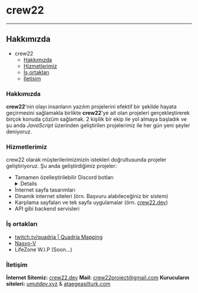 # crew22

----------------------------------------

## Hakkımızda

- crew22
  - [Hakkımızda](#hakkımızda)
  <!-- - [Aktif projelerimiz](#active-projects)
  - [Geçmiş projelerimiz](#inactive-projects) -->
  - [Hizmetlerimiz](#hizmetlerimiz)
  - [İş ortakları](#iş-ortakları)
  - [İletişim](#iletişim)

### Hakkımızda

**crew22**'nin olayı insanların yazılım projelerini efektif bir şekilde hayata geçirmesini sağlamakla birlikte **crew22**'ye ait olan projeleri gerçekleştirerek birçok konuda çözüm sağlamak. 2 kişilik bir ekip ile yol almaya başladık ve şu anda *JavaScript* üzerinden geliştirilen projelerimiz ile her gün yeni şeyler deniyoruz.

<!-- ### Aktif projelerimiz {#active-projects}

Boş

### Geçmiş projelerimiz

Boş -->

### Hizmetlerimiz
crew22 olarak müşterilerimizinizin istekleri doğrultusunda projeler geliştiriyoruz. Şu anda geliştirdiğimiz projeler:

- Tamamen özelleştirilebilir Discord botları <details>
    <ul>
      <li> Bot tarafından gönderilen mesajlar </li>
      <li> Hoşgeldin mesajı ve otomatik rol</li>
      <li> Sunucuya katılan kullanıcı için güvenlik kontrolü</li>
      <li> Log sistemi</li>
      <li> Detaylı log</li>
      <li> Küfür ve link engelleme</li>
      <li> Uyarı sistemi</li>
      <li> FiveM sunucuları için kayıt sistemi</li>
      <li> Moderasyon komutları (sustur, yasakla vb.)</li>
      <li> Seviye ve seviyeye göre rol verme (Yakında)</li>
      <li> + Özel istek üzerine özel planlanmış sistemler</li>
    </ul>
  </details>
- İnternet sayfa tasarımları
- Dinamik internet siteleri (örn. Başvuru alabileceğiniz bir sistem)
- Karşılama sayfaları ve tek sayfa uygulamalar (örn. [crew22.dev](https://crew22.dev))
- API gibi backend servisleri

### İş ortakları

- [twitch.tv/quadria | Quadria Mapping](https://discord.gg/pH25AAJD)
- [Nasyo-V](https://discord.gg/NsNqYpVY)
- LifeZone W.I.P (Soon...)

### İletişim

**İnternet Sitemiz:** [crew22.dev](https://crew22.dev)
**Mail:** [crew22project@gmail.com](mailto:crew22project@gmail.com)
**Kurucuların siteleri:** [umutdev.xyz](https://umutdev.xyz) & [ataegeasilturk.com](https://ataegeasilturk.com)
